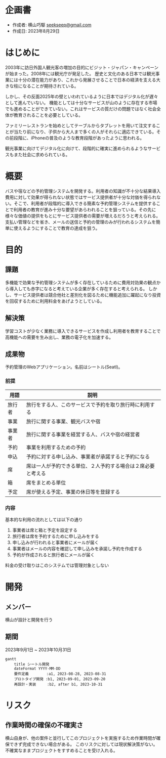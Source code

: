 # 企画書

- 作成者: 横山巧駆 <seekseep@gmail.com>
- 作成日: 2023年8月29日

# はじめに

2003年に訪日外国人観光客の増加の目的にビジット・ジャパン・キャンペーンが始まった。2008年には観光庁が発足した。
歴史と文化のある日本では観光事業には十分の潜在能力があり、これから発展させることで日本の経済を支える大きな柱になることが期待されている。

しかし、その反面2025年の壁といわれているように日本ではデジタル化が遅々として進んでいない。
機能としては十分なサービスが山のように存在する市場でも進めることができていない。これはサービスの質だけの問題ではなく社会全体が教育されることを必要としている。

ファミリーレストランを始めとしてテーブルからタブレットを用いて注文することが当たり前になり、子供から大人まで多くの人がそれらに適応できている。その前段階に、iPhoneの普及のような教育段階があったように思われる。

観光事業に向けてデジタル化に向けて、段階的に確実に進められるようなサービスもまた社会に求められている。

# 概要

バスや宿などの予約管理システムを開発する。利用者の知識が不十分な結果導入費用に対して効果が得られない状態ではサービス提供者が十分な対価を得られない。そこで、利用者が段階的に導入できる簡素な予約管理システムを提供することで利用者の教育が進み十分な要望があらわれることを狙っている。その先に様々な価値の提供をもとにサービス提供者の需要が増えるだろうと考えられる。支払い管理などを省き、メールの送信と予約の管理のみが行われるシステムを簡単に使えるようにすることで教育の達成を狙う。

# 目的

## 課題

多機能で効果な予約管理システムが多く存在しているために費用対効果の観点から導入しても赤字になると考えている企業が多く存在すると考えられる。
しかし、サービス提供者は競合他社と差別化を図るために機能追加に躍起になり投資を回収するために利用料金をあげようとしている。

## 解決策

学習コストが少なく業務に導入できるサービスを作成し利用者を教育することで高機能への需要を生み出し、業務の電子化を加速する。

## 成果物

予約管理のWebアプリケーション。名前はシートル(Seatl)。

### 前提

|用語|説明|
|---|---|
|旅行者|旅行をする人、このサービスで予約を取り旅行時に利用する|
|事業|旅行に関する事業、観光バスや宿|
|事業者|旅行に関する事業を経営する人、バスや宿の経営者|
|予約|事業を利用するための予約|
|申込|予約に対する申し込み、事業者が承諾すると予約になる|
|席|席は一人が予約できる単位、２人予約する場合は２席必要と考える|
|箱|席をまとめる単位|
|予定|席が使える予定、事業の休日等を登録する|

### 内容

基本的な利用の流れとしては以下の通り

1. 事業者は席と箱と予定を設定する
2. 旅行者は席を予約するために申し込みをする
3. 申し込みが行われると事業者にメールが届く
4. 事業者はメールの内容を確認して申し込みを承諾し予約を作成する
5. 予約が作成されると旅行者にメールが届く

料金の受け取りはこのシステムでは管理対象としない

# 開発

## メンバー

横山が設計と開発を行う

## 期間

2023年9月1日 ~ 2023年10月31日

```mermaid
gantt
    title シートル開発
    dateFormat YYYY-MM-DD
    要件定義        :a1, 2023-08-28, 2023-08-31
    プロトタイプ開発 :b1, 2023-09-01, 2023-09-20
    再設計・実装     :b2, after b1, 2023-10-31
```

# リスク

## 作業時間の確保の不確実さ

横山自身が、他の案件と並行してこのプロジェクトを実施するため作業時間が確保できず完成できない場合がある。
このリスクに対しては現状解決策がない。不確実なままプロジェクトをすすめることを受け入れる。
